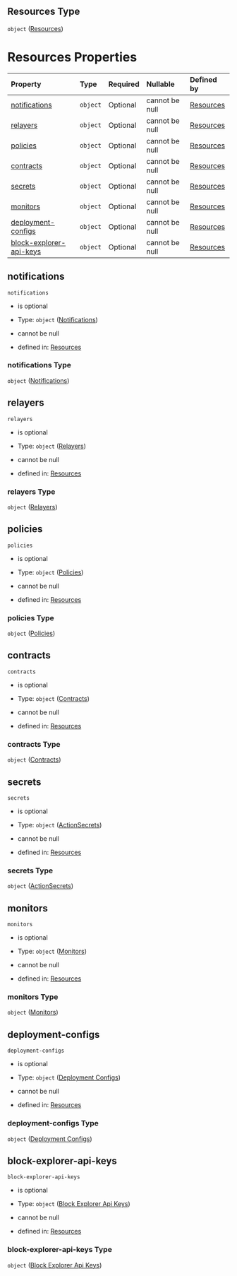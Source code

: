 ## Resources Type

`object` ([Resources](resources-properties-resources.md))

# Resources Properties

| Property                                            | Type     | Required | Nullable       | Defined by                                                                                                                                             |
| :-------------------------------------------------- | :------- | :------- | :------------- | :----------------------------------------------------------------------------------------------------------------------------------------------------- |
| [notifications](#notifications)                     | `object` | Optional | cannot be null | [Resources](resources-properties-resources-properties-notifications.md "#/properties/Resources/properties/notifications")                     |
| [relayers](#relayers)                               | `object` | Optional | cannot be null | [Resources](resources-properties-resources-properties-relayers.md "#/properties/Resources/properties/relayers")                               |
| [policies](#policies)                               | `object` | Optional | cannot be null | [Resources](resources-properties-resources-properties-policies.md "#/properties/Resources/properties/policies")                               |
| [contracts](#contracts)                             | `object` | Optional | cannot be null | [Resources](resources-properties-resources-properties-contracts.md "#/properties/Resources/properties/contracts")                             |
| [secrets](#secrets)                                 | `object` | Optional | cannot be null | [Resources](resources-properties-resources-properties-actionsecrets.md "#/properties/Resources/properties/secrets")                           |
| [monitors](#monitors)                               | `object` | Optional | cannot be null | [Resources](resources-properties-resources-properties-monitors.md "#/properties/Resources/properties/monitors")                               |
| [deployment-configs](#deployment-configs)           | `object` | Optional | cannot be null | [Resources](resources-properties-resources-properties-deployment-configs.md "#/properties/Resources/properties/deployment-configs")           |
| [block-explorer-api-keys](#block-explorer-api-keys) | `object` | Optional | cannot be null | [Resources](resources-properties-resources-properties-block-explorer-api-keys.md "#/properties/Resources/properties/block-explorer-api-keys") |

## notifications



`notifications`

*   is optional

*   Type: `object` ([Notifications](resources-properties-resources-properties-notifications.md))

*   cannot be null

*   defined in: [Resources](resources-properties-resources-properties-notifications.md "#/properties/Resources/properties/notifications")

### notifications Type

`object` ([Notifications](resources-properties-resources-properties-notifications.md))

## relayers



`relayers`

*   is optional

*   Type: `object` ([Relayers](resources-properties-resources-properties-relayers.md))

*   cannot be null

*   defined in: [Resources](resources-properties-resources-properties-relayers.md "#/properties/Resources/properties/relayers")

### relayers Type

`object` ([Relayers](resources-properties-resources-properties-relayers.md))

## policies



`policies`

*   is optional

*   Type: `object` ([Policies](resources-properties-resources-properties-policies.md))

*   cannot be null

*   defined in: [Resources](resources-properties-resources-properties-policies.md "#/properties/Resources/properties/policies")

### policies Type

`object` ([Policies](resources-properties-resources-properties-policies.md))

## contracts



`contracts`

*   is optional

*   Type: `object` ([Contracts](resources-properties-resources-properties-contracts.md))

*   cannot be null

*   defined in: [Resources](resources-properties-resources-properties-contracts.md "#/properties/Resources/properties/contracts")

### contracts Type

`object` ([Contracts](resources-properties-resources-properties-contracts.md))

## secrets



`secrets`

*   is optional

*   Type: `object` ([ActionSecrets](resources-properties-resources-properties-actionsecrets.md))

*   cannot be null

*   defined in: [Resources](resources-properties-resources-properties-actionsecrets.md "#/properties/Resources/properties/secrets")

### secrets Type

`object` ([ActionSecrets](resources-properties-resources-properties-actionsecrets.md))

## monitors



`monitors`

*   is optional

*   Type: `object` ([Monitors](resources-properties-resources-properties-monitors.md))

*   cannot be null

*   defined in: [Resources](resources-properties-resources-properties-monitors.md "#/properties/Resources/properties/monitors")

### monitors Type

`object` ([Monitors](resources-properties-resources-properties-monitors.md))

## deployment-configs



`deployment-configs`

*   is optional

*   Type: `object` ([Deployment Configs](resources-properties-resources-properties-deployment-configs.md))

*   cannot be null

*   defined in: [Resources](resources-properties-resources-properties-deployment-configs.md "#/properties/Resources/properties/deployment-configs")

### deployment-configs Type

`object` ([Deployment Configs](resources-properties-resources-properties-deployment-configs.md))

## block-explorer-api-keys



`block-explorer-api-keys`

*   is optional

*   Type: `object` ([Block Explorer Api Keys](resources-properties-resources-properties-block-explorer-api-keys.md))

*   cannot be null

*   defined in: [Resources](resources-properties-resources-properties-block-explorer-api-keys.md "#/properties/Resources/properties/block-explorer-api-keys")

### block-explorer-api-keys Type

`object` ([Block Explorer Api Keys](resources-properties-resources-properties-block-explorer-api-keys.md))
